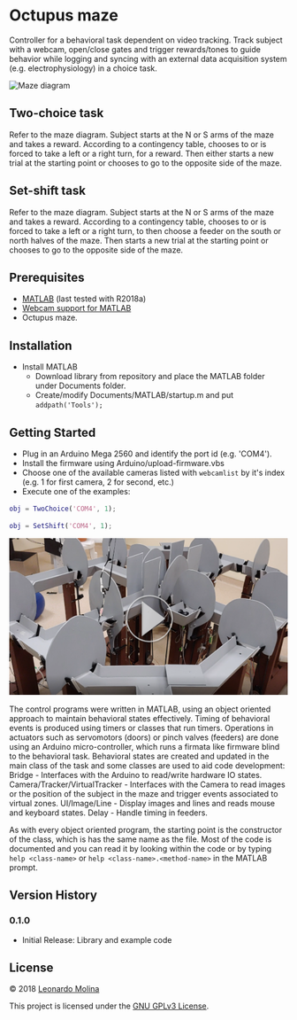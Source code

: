 # Octupus maze
Controller for a behavioral task dependent on video tracking. Track subject with a webcam, open/close gates and trigger rewards/tones to guide behavior while logging and syncing with an external data acquisition system (e.g. electrophysiology) in a choice task.

![Maze diagram](doc/maze-diagram "Octupus maze diagram")

## Two-choice task
Refer to the maze diagram. Subject starts at the N or S arms of the maze and takes a reward. According to a contingency table, chooses to or is forced to take a left or a right turn, for a reward. Then either starts a new trial at the starting point or chooses to go to the opposite side of the maze.

## Set-shift task
Refer to the maze diagram. Subject starts at the N or S arms of the maze and takes a reward. According to a contingency table, chooses to or is forced to take a left or a right turn, to then choose a feeder on the south or north halves of the maze. Then starts a new trial at the starting point or chooses to go to the opposite side of the maze.

## Prerequisites
* [MATLAB][MATLAB] (last tested with R2018a)
* [Webcam support for MATLAB][WebcamSupport]
* Octupus maze.

## Installation
* Install MATLAB
	* Download library from repository and place the MATLAB folder under Documents folder.
	* Create/modify Documents/MATLAB/startup.m and put `addpath('Tools');`
	
## Getting Started
* Plug in an Arduino Mega 2560 and identify the port id (e.g. 'COM4').
* Install the firmware using Arduino/upload-firmware.vbs
* Choose one of the available cameras listed with `webcamlist` by it's index (e.g. 1 for first camera, 2 for second, etc.)
* Execute one of the examples:

```matlab
obj = TwoChoice('COM4', 1);
```

```matlab
obj = SetShift('COM4', 1);
```

[![set-shift](doc/set-shift-demo.png)](https://drive.google.com/file/d/1SfYUz2UevaKT23juDb3fbgnZFelnYLQy/view?usp=sharing)

The control programs were written in MATLAB, using an object oriented approach to maintain behavioral states effectively.
Timing of behavioral events is produced using timers or classes that run timers.
Operations in actuators such as servomotors (doors) or pinch valves (feeders) are done using an Arduino micro-controller, which runs a firmata like firmware blind to the behavioral task.
Behavioral states are created and updated in the main class of the task and some classes are used to aid code development:
	Bridge - Interfaces with the Arduino to read/write hardware IO states.
	Camera/Tracker/VirtualTracker - Interfaces with the Camera to read images or the position of the subject in the maze and trigger events associated to virtual zones.
	UI/Image/Line - Display images and lines and reads mouse and keyboard states.
	Delay - Handle timing in feeders.

As with every object oriented program, the starting point is the constructor of the class, which is has the same name as the file.
Most of the code is documented and you can read it by looking within the code or by typing `help <class-name>` or `help <class-name>.<method-name>` in the MATLAB prompt.

## Version History
### 0.1.0
* Initial Release: Library and example code

## License
© 2018 [Leonardo Molina][Leonardo Molina]

This project is licensed under the [GNU GPLv3 License][LICENSE.md].

[Leonardo Molina]: https://github.com/leomol
[MATLAB]: https://www.mathworks.com/downloads/
[WebcamSupport]: https://www.mathworks.com/hardware-support/matlab-webcam.html
[LICENSE.md]: LICENSE.md